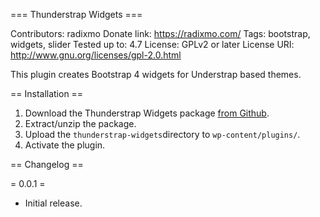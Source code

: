 === Thunderstrap Widgets ===

Contributors: radixmo
Donate link: https://radixmo.com/
Tags: bootstrap, widgets, slider
Tested up to: 4.7
License: GPLv2 or later
License URI: http://www.gnu.org/licenses/gpl-2.0.html

This plugin creates Bootstrap 4 widgets for Understrap based themes.

== Installation ==

1. Download the Thunderstrap Widgets package [from Github](https://github.com/radixmo/thunderstrap-widgets/archive/master.zip).
2. Extract/unzip the package.
3. Upload the `thunderstrap-widgets`directory to `wp-content/plugins/`.
2. Activate the plugin.

== Changelog ==

= 0.0.1 =
* Initial release.
